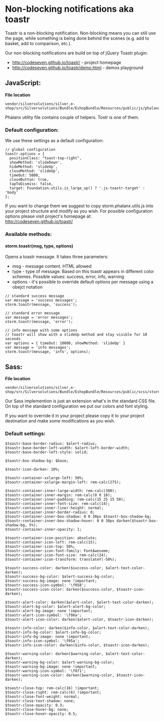 # Non-blocking notifications aka toastr

Toastr is a non-blocking notification. Non-blocking means you can still use the page, while something is being done behind the scenes (e.g. add to basket, add to comparison, etc.).

Our non-blocking notifications are build on top of jQuery Toastr plugin:

- <http://codeseven.github.io/toastr/> - project homepage
- <http://codeseven.github.io/toastr/demo.html> - demos playground

## JavaScript:

**File location**

``` 
vendor/silversolutions/silver.e-shop/src/Silversolutions/Bundle/EshopBundle/Resources/public/js/phalanx/storm.phalanx.utils.js
```

Phalanx utility file contains couple of helpers. Tostr is one of them.

### Default configuration:

We use these settings as a default configuration: 

``` 
// global configuration
toastr.options = {
  positionClass: "toast-top-right",
  showMethod: 'slideDown',
  hideMethod: 'slideUp',
  closeMethod: 'slideUp',
  timeOut: 5000,
  closeButton: true,
  tapToDismiss: false,
  target: Foundation.utils.is_large_up() ? '.js-toastr-target' : 'body'
};
```

If you want to change them we suggest to copy storm.phalanx.utils.js into your project structure and modify as you wish. For possible configuration options please visit project's homepage at: <http://codeseven.github.io/toastr/> 

### Available methods:

#### storm.toastr(msg, type, options)

Opens a toastr message. It takes three parameters:

- msg - message content. HTML allowed
- type - type of message. Based on this toastr appears in different color schemes. Possible values: success, error, info, warning
- options - it's possible to override default options per message using a obejct notation

```
// standard success message
var message = 'success messages';
storm.toastr(message, 'success');
  
// standard error message
var message = 'error messages';
storm.toastr(message, 'error');
  
// info message with some options
// toastr will show with a slideUp method and stay visible for 10 seconds
var options = { timeOut: 10000, showMethod: 'slideUp' }
var message = 'info messages';
storm.toastr(message, 'info', options);
```

## Sass:

**File location**

``` 
vendor/silversolutions/silver.e-shop/src/Silversolutions/Bundle/EshopBundle/Resources/public/scss/storm/_extend.components.toastr.scss
```

Our Sass implemention is just an extension what's in the standard CSS file. On top of the standard configuration we put our colors and font styling. 

If you want to override it in your project please copy it to your project destination and make some modifications as you wish.

### Default settings:

``` 
$toastr-base-border-radius: $alert-radius;
$toastr-base-border-left-width: $alert-left-border-width;
$toastr-base-border-left-style: solid;

$toastr-box-shadow-bg: $base;

$toastr-icon-darken: 10%;

$toastr-container-xxlarge-left: 50%;
$toastr-container-xxlarge-margin-left: rem-calc(275);

$toastr-container-inner-large-width: rem-calc(300);
$toastr-container-inner-margin: rem-calc(0 0 10);
$toastr-container-inner-padding: rem-calc(15 25 15 50);
$toastr-container-inner-font-size: rem-calc(14);
$toastr-container-inner-liner-height: normal;
$toastr-container-inner-border-radius: 0;
$toastr-container-inner-box-shadow: 0 0 30px $toastr-box-shadow-bg;
$toastr-container-inner-box-shadow-hover: 0 0 30px darken($toastr-box-shadow-bg, 5%);
$toastr-container-inner-opacity: 1;

$toastr-container-icon-position: absolute;
$toastr-container-icon-left: rem-calc(15);
$toastr-container-icon-top: 50%;
$toastr-container-icon-font-family: FontAwesome;
$toastr-container-icon-font-size: rem-calc(24);
$toastr-container-icon-transform: translateY(-50%);

$toastr-success-color: darken($success-color, $alert-text-color-darken);
$toastr-success-bg-color: $alert-success-bg-color;
$toastr-success-bg-image: none !important;
$toastr-success-icon-symbol: '\f058';
$toastr-success-icon-color: darken($success-color, $toastr-icon-darken);

$toastr-alert-color: darken($alert-color, $alert-text-color-darken);
$toastr-alert-bg-color: $alert-alert-bg-color;
$toastr-alert-bg-image: none !important;
$toastr-alert-icon-symbol: '\f06a';
$toastr-alert-icon-color: darken($alert-color, $toastr-icon-darken);

$toastr-info-color: darken($info-color, $alert-text-color-darken);
$toastr-info-bg-color: $alert-info-bg-color;
$toastr-info-bg-image: none !important;
$toastr-info-icon-symbol: '\f05a';
$toastr-info-icon-color: darken($info-color, $toastr-icon-darken);

$toastr-warning-color: darken($warning-color, $alert-text-color-darken);
$toastr-warning-bg-color: $alert-warning-bg-color;
$toastr-warning-bg-image: none !important;
$toastr-warning-icon-symbol: '\f071';
$toastr-warning-icon-color: darken($warning-color, $toastr-icon-darken);

$toastr-close-top: rem-calc(16) !important;
$toastr-close-right: rem-calc(6) !important;
$toastr-close-font-weight: normal;
$toastr-close-text-shadow: none;
$toastr-close-opacity: 0.3;
$toastr-close-hover-bg: none;
$toastr-close-hover-opacity: 0.5;
```
